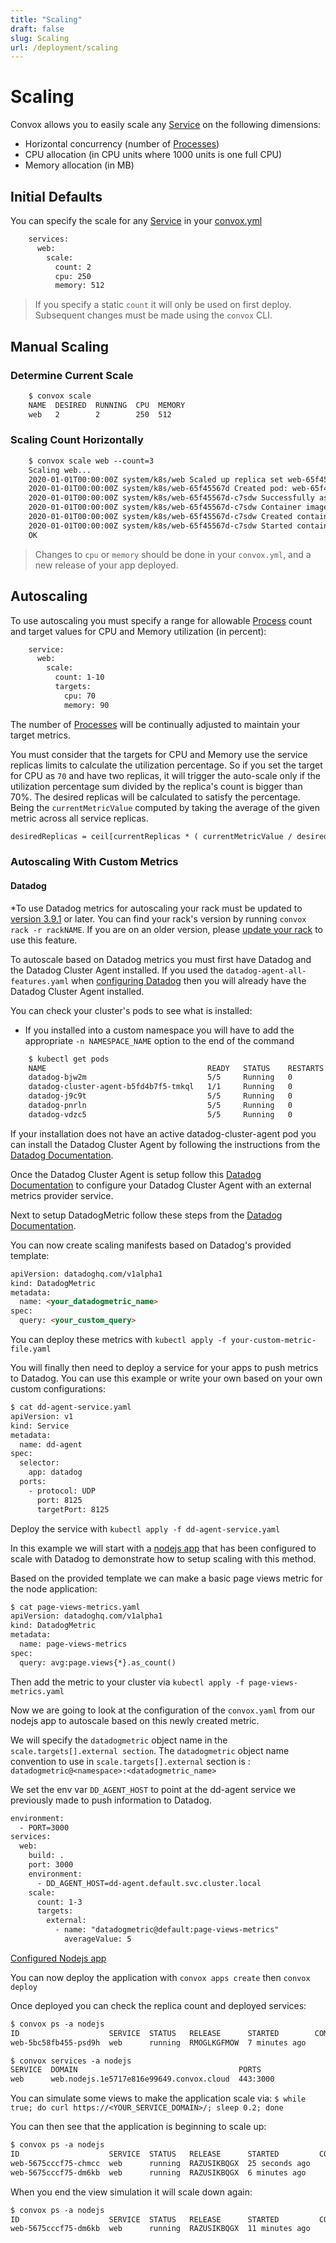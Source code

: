```yaml
---
title: "Scaling"
draft: false
slug: Scaling
url: /deployment/scaling
---
```

# Scaling

Convox allows you to easily scale any [Service](/reference/primitives/app/service) on the following dimensions:

- Horizontal concurrency (number of [Processes](/reference/primitives/app/process))
- CPU allocation (in CPU units where 1000 units is one full CPU)
- Memory allocation (in MB)

## Initial Defaults

You can specify the scale for any [Service](/reference/primitives/app/service) in your [convox.yml](/configuration/convox-yml)
```html
    services:
      web:
        scale:
          count: 2
          cpu: 250
          memory: 512
```
> If you specify a static `count` it will only be used on first deploy. Subsequent changes must be made using the `convox` CLI.

## Manual Scaling

### Determine Current Scale
```html
    $ convox scale
    NAME  DESIRED  RUNNING  CPU  MEMORY
    web   2        2        250  512
```
### Scaling Count Horizontally
```html
    $ convox scale web --count=3
    Scaling web...
    2020-01-01T00:00:00Z system/k8s/web Scaled up replica set web-65f45567d to 2
    2020-01-01T00:00:00Z system/k8s/web-65f45567d Created pod: web-65f45567d-c7sdw
    2020-01-01T00:00:00Z system/k8s/web-65f45567d-c7sdw Successfully assigned dev-convox/web-65f45567d-c7sdw to node
    2020-01-01T00:00:00Z system/k8s/web-65f45567d-c7sdw Container image "registry.dev.convox/convox:web.BABCDEFGHI" already present on machine
    2020-01-01T00:00:00Z system/k8s/web-65f45567d-c7sdw Created container main
    2020-01-01T00:00:00Z system/k8s/web-65f45567d-c7sdw Started container main
    OK
```
> Changes to `cpu` or `memory` should be done in your `convox.yml`, and a new release of your app deployed.

## Autoscaling

To use autoscaling you must specify a range for allowable [Process](/reference/primitives/app/process) count and
target values for CPU and Memory utilization (in percent):
```html
    service:
      web:
        scale:
          count: 1-10
          targets:
            cpu: 70
            memory: 90
```
The number of [Processes](/reference/primitives/app/process) will be continually adjusted to maintain your target metrics.

You must consider that the targets for CPU and Memory use the service replicas limits to calculate the utilization percentage. So if you set the target for CPU as `70` and have two replicas, it will trigger the auto-scale only if the utilization percentage sum divided by the replica's count is bigger than 70%. The desired replicas will be calculated to satisfy the percentage. Being the `currentMetricValue` computed by taking the average of the given metric across all service replicas.

```html
desiredReplicas = ceil[currentReplicas * ( currentMetricValue / desiredMetricValue )]
```

### Autoscaling With Custom Metrics

#### Datadog

*To use Datadog metrics for autoscaling your rack must be updated to [version 3.9.1](https://github.com/convox/convox/releases/tag/3.9.1) or later.  You can find your rack's version by running `convox rack -r rackNAME`. If you are on an older version, please [update your rack](https://docs.convox.com/management/cli-rack-management/) to use this feature.


To autoscale based on Datadog metrics you must first have Datadog and the Datadog Cluster Agent installed. If you used the `datadog-agent-all-features.yaml` when [configuring Datadog](/integrations/monitoring/datadog/) then you will already have the Datadog Cluster Agent installed.

You can check your cluster's pods to see what is installed:
* If you installed into a custom namespace you will have to add the appropriate `-n NAMESPACE_NAME` option to the end of the command
```html 
    $ kubectl get pods                                                          
    NAME                                    READY   STATUS    RESTARTS   AGE 
    datadog-bjw2m                           5/5     Running   0          16m 
    datadog-cluster-agent-b5fd4b7f5-tmkql   1/1     Running   0          16m 
    datadog-j9c9t                           5/5     Running   0          15m 
    datadog-pnrln                           5/5     Running   0          16m 
    datadog-vdzc5                           5/5     Running   0          16m 
``` 

If your installation does not have an active datadog-cluster-agent pod you can install the Datadog Cluster Agent by following the instructions from the [Datadog Documentation](https://docs.datadoghq.com/containers/cluster_agent/setup/?tab=daemonset). 


Once the Datadog Cluster Agent is setup follow this [Datadog Documentation](https://docs.datadoghq.com/containers/guide/cluster_agent_autoscaling_metrics/?tab=daemonset#register-the-external-metrics-provider-service) to configure your Datadog Cluster Agent with an external metrics provider service.


Next to setup DatadogMetric follow these steps from the [Datadog Documentation](https://docs.datadoghq.com/containers/guide/cluster_agent_autoscaling_metrics/?tab=daemonset#datadog-cluster-agent).

You can now create scaling manifests based on Datadog's provided template:
```html 
apiVersion: datadoghq.com/v1alpha1
kind: DatadogMetric
metadata:
  name: <your_datadogmetric_name>
spec:
  query: <your_custom_query>
``` 
You can deploy these metrics with `kubectl apply -f your-custom-metric-file.yaml`

You will finally then need to deploy a service for your apps to push metrics to Datadog.  You can use this example or write your own based on your own custom configurations:
```html 
$ cat dd-agent-service.yaml
apiVersion: v1 
kind: Service 
metadata: 
  name: dd-agent 
spec: 
  selector: 
    app: datadog 
  ports: 
    - protocol: UDP 
      port: 8125 
      targetPort: 8125 
``` 
Deploy the service with `kubectl apply -f dd-agent-service.yaml`


In this example we will start with a [nodejs app](https://github.com/convox-examples/nodejs-dd-autoscale) that has been configured to scale with Datadog to demonstrate how to setup scaling with this method. 

Based on the provided template we can make a basic page views metric for the node application: 
```html 
$ cat page-views-metrics.yaml
apiVersion: datadoghq.com/v1alpha1 
kind: DatadogMetric 
metadata: 
  name: page-views-metrics 
spec: 
  query: avg:page.views{*}.as_count() 
```
Then add the metric to your cluster via `kubectl apply -f page-views-metrics.yaml`


Now we are going to look at the configuration of the `convox.yaml` from our nodejs app to autoscale based on this newly created metric.

 We will specify the `datadogmetric` object name in the `scale.targets[].external section`. The `datadogmetric` object name convention to use in `scale.targets[].external` section is : `datadogmetric@<namespace>:<datadogmetric_name>`

We set the env var `DD_AGENT_HOST` to point at the dd-agent service we previously made to push information to Datadog.

```html 
environment:
  - PORT=3000
services:
  web:
    build: .
    port: 3000
    environment:
      - DD_AGENT_HOST=dd-agent.default.svc.cluster.local
    scale:
      count: 1-3
      targets:
        external:
          - name: "datadogmetric@default:page-views-metrics"
            averageValue: 5
``` 
[Configured Nodejs app](https://github.com/convox-examples/nodejs-dd-autoscale)

You can now deploy the application with `convox apps create` then `convox deploy`

Once deployed you can check the replica count and deployed services:
```html
$ convox ps -a nodejs            
ID                    SERVICE  STATUS   RELEASE      STARTED        COMMAND
web-5bc58fb455-psd9h  web      running  RMOGLKGFMOW  7 minutes ago

$ convox services -a nodejs  
SERVICE  DOMAIN                                    PORTS
web      web.nodejs.1e5717e816e99649.convox.cloud  443:3000
```

You can simulate some views to make the application scale via:
`$ while true; do curl https://<YOUR_SERVICE_DOMAIN>/; sleep 0.2; done`

You can then see that the application is beginning to scale up:
```html
$ convox ps -a nodejs                
ID                    SERVICE  STATUS   RELEASE      STARTED         COMMAND
web-5675cccf75-chmcc  web      running  RAZUSIKBQGX  25 seconds ago  
web-5675cccf75-dm6kb  web      running  RAZUSIKBQGX  6 minutes ago   
```

When you end the view simulation it will scale down again:
```html
$ convox ps -a nodejs
ID                    SERVICE  STATUS   RELEASE      STARTED         COMMAND
web-5675cccf75-dm6kb  web      running  RAZUSIKBQGX  11 minutes ago  
```